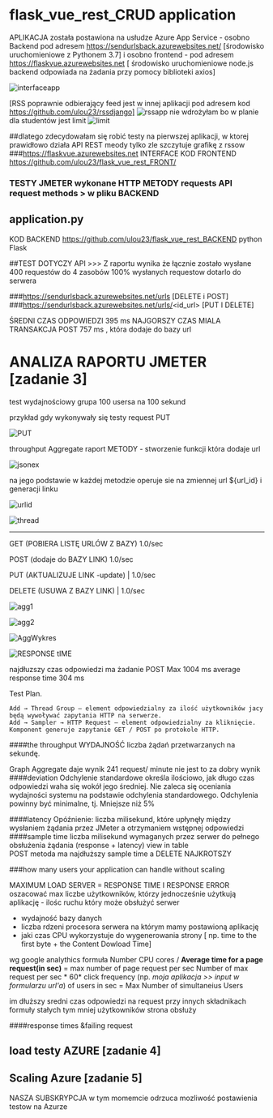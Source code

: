 # flask_vue_rest_CRUD application

APLIKACJA została postawiona na usłudze Azure App Service - osobno 
Backend pod adresem https://sendurlsback.azurewebsites.net/ [środowisko uruchomieniowe z Pythonem 3.7]
i osobno frontend - pod adresem https://flaskvue.azurewebsites.net [ środowisko uruchomieniowe node.js backend odpowiada na żadania przy pomocy biblioteki axios]

![interfaceapp](interfaceapp.png)

[RSS poprawnie odbierający feed jest w innej aplikacji pod adresem kod https://github.com/ulou23/rssdjango]
![rssapp](rssapp.png) 
nie wdrożyłam bo w planie dla studentów jest limit 
![limit](limit.png)

##dlatego zdecydowałam się robić testy na pierwszej aplikacji, w ktorej prawidłowo działa API REST meody tylko zle szczytuje grafikę z rssow 
###https://flaskvue.azurewebsites.net
INTERFACE KOD FRONTEND https://github.com/ulou23/flask_vue_rest_FRONT/

### TESTY JMETER wykonane HTTP METODY requests API request methods > w pliku BACKEND 
## application.py
KOD BACKEND https://github.com/ulou23/flask_vue_rest_BACKEND python Flask

##TEST DOTYCZY API >>> Z raportu wynika że łącznie zostało wysłane 400 requestów do 4 zasobów
100% wysłanych requestow dotarlo do serwera

###https://sendurlsback.azurewebsites.net/urls [DELETE i POST]
###https://sendurlsback.azurewebsites.net/urls/<id_url> [PUT I DELETE]

ŚREDNI CZAS ODPOWIEDZI 395 ms 
NAJGORSZY CZAS MIALA TRANSAKCJA POST 757 ms , która dodaje do bazy url


# ANALIZA RAPORTU JMETER [zadanie 3]
 test wydajnościowy
 grupa 100 usersa na 100 sekund
 
 przykład gdy wykonywały się testy request PUT
 
 ![PUT](PUT.png)
 
 throughput  Aggregate raport METODY - stworzenie funkcji która dodaje url  
 
 ![jsonex](jsonex.png)
 
 na jego podstawie w każdej metodzie operuje sie na zmiennej url ${url_id} i generacji linku  
 
 ![urlid](urlid.png)
 
 ![thread](thread.png)
 
------------- 

 GET  (POBIERA LISTĘ URLÓW Z BAZY)   1.0/sec 
 
 POST  (dodaje do BAZY LINK)  1.0/sec
 
 PUT (AKTUALIZUJE LINK -update)   | 1.0/sec
 
 DELETE (USUWA Z BAZY LINK) | 1.0/sec
 
 ![agg1](agg1.png)
 
 ![agg2](agg2.png)
 
 ![AggWykres](AggWykres.png)
 
 ![RESPONSE tIME](RESPONSETIME.png)

najdłuzszy czas odpowiedzi ma żadanie POST Max 1004 ms
average response time 304 ms

 Test Plan. 

    Add → Thread Group – element odpowiedzialny za ilość użytkowników jacy będą wywoływać zapytania HTTP na serwerze.
    Add → Sampler → HTTP Request – element odpowiedzialny za kliknięcie. Komponent generuje zapytanie GET / POST po protokole HTTP.

####the throughput
WYDAJNOŚĆ  liczba żądań przetwarzanych na sekundę. 

Graph Aggregate  daje wynik 241 request/ minute  nie jest to za dobry wynik
####deviation 
Odchylenie standardowe określa ilościowo, jak długo czas odpowiedzi waha się wokół jego średniej.
 Nie zaleca się oceniania wydajności systemu na podstawie odchylenia standardowego. 
Odchylenia powinny być minimalne, tj. Mniejsze niż 5%


####latency 
Opóźnienie: liczba milisekund, które upłynęły między wysłaniem żądania przez JMeter a otrzymaniem wstępnej odpowiedzi
####sample time 
liczba milisekund wymaganych przez serwer do pełnego obsłużenia żądania (response + latency)
<listener > view in table  
POST metoda ma najdłuższy sample time a DELETE NAJKROTSZY 

###how many users your application can handle 
without scaling

MAXIMUM LOAD SERVER =  RESPONSE TIME I RESPONSE ERROR
oszacować max liczbe użytkowników, którzy jednocześnie użytkują aplikację - ilośc ruchu który może
obsłużyć serwer
- wydajność bazy danych 
- liczba rdzeni procesora serwera na którym mamy postawioną aplikację
- jaki czas CPU wykorzystuje do wygenerowania strony [ np. time to the first byte + the Content Dowload Time]

wg google analythics formuła
Number CPU cores / **Average time for a page request(in sec)** = max number of page request per sec
Number of max request per sec * 60* click frequency (np. _moja aplikacja >> input w formularzu url'a_) of users in sec = Max  Number of simultaneius Users

im dłuższy sredni czas odpowiedzi na request przy innych składnikach formuły stałych tym mniej użytkowników strona obsłuży
 
####response times &failing request


## load testy  AZURE [zadanie 4]




## Scaling Azure  [zadanie 5]
NASZA SUBSKRYPCJA w tym momemcie odrzuca mozliwość postawienia testow na Azurze